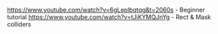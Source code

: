 https://www.youtube.com/watch?v=6gLeplbqtqg&t=2060s - Beginner tutorial
https://www.youtube.com/watch?v=tJiKYMQJnYg - Rect & Mask colliders
